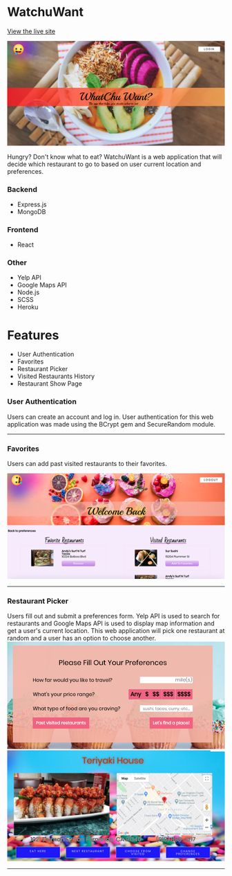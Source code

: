 # WatchuWant
[View the live site](https://watchuwant.herokuapp.com/#/)

![Alt text](readme_images/watchuwant.png)

Hungry? Don't know what to eat? WatchuWant is a web application that will decide which restaurant to go to based on user 
current location and preferences.

### Backend
* Express.js
* MongoDB
### Frontend
* React
### Other
* Yelp API
* Google Maps API
* Node.js
* SCSS
* Heroku

# Features
* User Authentication
* Favorites
* Restaurant Picker
* Visited Restaurants History
* Restaurant Show Page

### User Authentication
Users can create an account and log in. User authentication for this web application was made using the BCrypt gem and SecureRandom module. 
***

### Favorites
Users can add past visited restaurants to their favorites. 

![Alt text](readme_images/index.png)
***


### Restaurant Picker
Users fill out and submit a preferences form. Yelp API is used to search for restaurants and Google Maps API is used to display
map information and get a user's current location. This web application will pick one restaurant at random and a user has an option to choose another.
![Alt text](readme_images/form.png)
![Alt text](readme_images/show.png)

***
